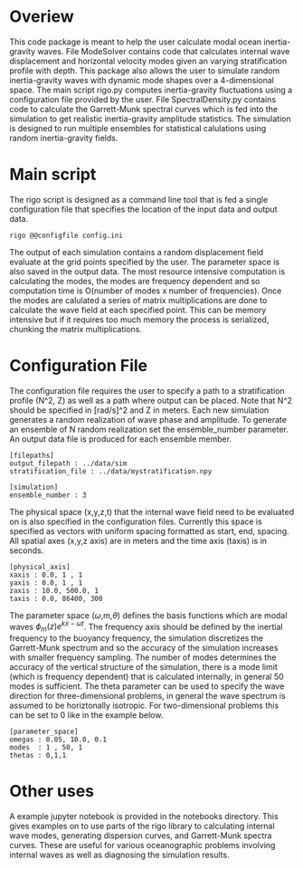 # Overiew
This code package is meant to help the user calculate modal ocean inertia-gravity waves. File ModeSolver contains code that calculates internal wave displacement and horizontal velocity modes given an varying stratification profile with depth. This package also allows the user to simulate random inertia-gravity waves with dynamic mode shapes over a 4-dimensional space. The main script rigo.py computes inertia-gravity fluctuations using a configuration file provided by the user. File SpectralDensity.py contains code to calculate the Garrett-Munk spectral curves which is fed into the simulation to get realistic inertia-gravity amplitude statistics. The simulation is designed to run multiple ensembles for statistical calulations using random inertia-gravity fields.

# Main script
The rigo script is designed as a command line tool that is fed a single configuration file that specifies the location of the input data and output data. 
```
rigo @@configfile config.ini
```
The output of each simulation contains a random displacement field evaluate at the grid points specified by the user. The parameter space is also saved in the output data. The most resource intensive computation is calculating the modes, the modes are frequency dependent and so computation time is O(number of modes x number of frequencies). Once the modes are calulated a series of matrix multiplications are done to calculate the wave field at each specified point. This can be memory intensive but if it requires too much memory the process is serialized, chunking the matrix multiplications.

# Configuration File 
The configuration file requires the user to specify a path to a stratification profile (N^2, Z) as well as a path where output can be placed. Note that N^2 should be specified in [rad/s]^2 and Z in meters. Each new simulation generates a random realization of wave phase and amplitude. To generate an ensemble of N random realization set the ensemble_number parameter. An output data file is produced for each ensemble member.
 ```
[filepaths]
output_filepath : ../data/sim
stratification_file : ../data/mystratification.npy

[simulation]
ensemble_number : 3
 ```
The physical space (x,y,z,t) that the internal wave field need to be evaluated on is also specified in the configuration files. Currently this space is specified as vectors with uniform spacing formatted as start, end, spacing. All spatial axes (x,y,z axis) are in meters and the time axis (taxis) is in seconds.
```
[physical_axis]
xaxis : 0.0, 1 , 1
yaxis : 0.0, 1 , 1
zaxis : 10.0, 500.0, 1
taxis : 0.0, 86400, 300
```
The parameter space ($\omega$,m,$\theta$) defines the basis functions which are modal waves $\phi_m(z)e^{k \dot x - \omega t}$. The frequency axis should be defined by the inertial frequency to the buoyancy frequency, the simulation discretizes the Garrett-Munk spectrum and so the accuracy of the simulation increases with smaller frequency sampling. The number of modes determines the accuracy of the vertical structure of the simulation, there is a mode limit (which is frequency dependent) that is calculated internally, in general 50 modes is sufficient. The theta parameter can be used to specify the wave direction for three-dimensional problems, in general the wave spectrum is assumed to be horiztonally isotropic. For two-dimensional problems this can be set to 0 like in the example below.
```
[parameter_space]
omegas : 0.05, 10.0, 0.1
modes  : 1 , 50, 1
thetas : 0,1,1
```

# Other uses
A example jupyter notebook is provided in the notebooks directory. This gives examples on to use parts of the rigo library to calculating internal wave modes, generating dispersion curves, and Garrett-Munk spectra curves. These are useful for various oceanographic problems involving internal waves as well as diagnosing the simulation results. 